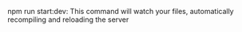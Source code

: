 npm run start:dev: This command will watch your files, automatically recompiling and reloading the server
